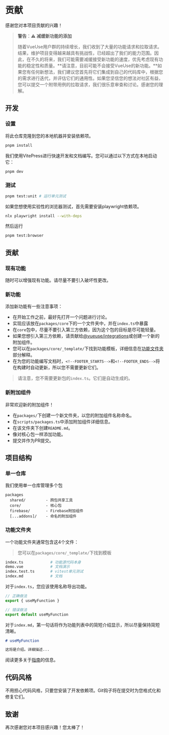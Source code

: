 # 贡献

感谢您对本项目贡献的兴趣！

> **警告**：**⚠️ 减缓新功能的添加**
>
> 随着VueUse用户群的持续增长，我们收到了大量的功能请求和拉取请求。结果，维护项目变得越来越具有挑战性，已经超出了我们的能力范围。因此，在不久的将来，我们可能需要减缓接受新功能的速度，优先考虑现有功能的稳定性和质量。**请注意，目前可能不会接受VueUse的新功能。**如果您有任何新想法，我们建议您首先将它们集成到自己的代码库中，根据您的需求进行迭代，并评估它们的通用性。如果您坚信您的想法对社区有益，您可以提交一个附带用例的拉取请求，我们很乐意审查和讨论。感谢您的理解。

## 开发

### 设置

将此仓库克隆到您的本地机器并安装依赖项。

```bash
pnpm install
```

我们使用VitePress进行快速开发和文档编写。您可以通过以下方式在本地启动它：

```bash
pnpm dev
```

### 测试

```bash
pnpm test:unit # 运行单元测试
```

如果您想使用实验性的浏览器测试，首先需要安装playwright依赖项。

```bash
nlx playwright install --with-deps
```

然后运行

```bash
pnpm test:browser
```

## 贡献

### 现有功能

随时可以增强现有功能。请尽量不要引入破坏性更改。

### 新功能

添加新功能有一些注意事项：

- 在开始工作之前，最好先打开一个问题进行讨论。
- 实现应该放在`packages/core`下的一个文件夹中，并在`index.ts`中暴露
- 在`core`包中，尽量不要引入第三方依赖，因为这个包的目标是尽可能轻量。
- 如果您想引入第三方依赖，请贡献给[@vueuse/integrations](https://github.com/vueuse/vueuse/tree/main/packages/integrations)或创建一个新的附加组件。
- 您可以在`packages/core/_template/`下找到功能模板，详细信息在[功能文件夹](#功能文件夹)部分解释。
- 在为您的功能编写文档时，`<!--FOOTER_STARTS-->`和`<!--FOOTER_ENDS-->`将在构建时自动更新，所以您不需要更新它们。

> 请注意，您不需要更新包的`index.ts`。它们是自动生成的。

### 新附加组件

非常欢迎新的附加组件！

- 在`packages/`下创建一个新文件夹，以您的附加组件名称命名。
- 在`scripts/packages.ts`中添加附加组件详细信息。
- 在该文件夹下创建`README.md`。
- 像对核心包一样添加功能。
- 提交并作为PR提交。

## 项目结构

### 单一仓库

我们使用单一仓库管理多个包

```
packages
  shared/         - 跨包共享工具
  core/           - 核心包
  firebase/       - Firebase附加组件
  [...addons]/    - 命名的附加组件
```

### 功能文件夹

一个功能文件夹通常包含这4个文件：

> 您可以在`packages/core/_template/`下找到模板

```bash
index.ts            # 功能源代码本身
demo.vue            # 文档演示
index.test.ts       # vitest单元测试
index.md            # 文档
```

对于`index.ts`，您应该使用名称导出功能。

```ts
// 正确做法
export { useMyFunction }

// 错误做法
export default useMyFunction
```

对于`index.md`，第一句话将作为功能列表中的简短介绍显示，所以尽量保持简短清晰。

```markdown
# useMyFunction

这将是介绍。详细描述...
```

阅读更多关于[指南](https://vueuse.org/guidelines)的信息。

## 代码风格

不用担心代码风格，只要您安装了开发依赖项。Git钩子将在提交时为您格式化和修复它们。

## 致谢

再次感谢您对本项目感兴趣！您太棒了！